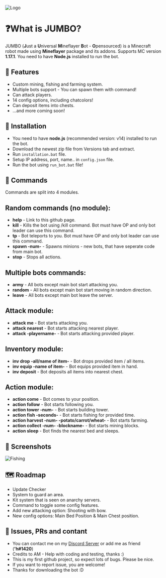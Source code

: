 

![Logo](https://i.ibb.co/hmLHrzV/2022-01-07-0mc-Kleki.png)


# ❓What is JUMBO?

JUMBO (**J**ust a **U**niversal **M**ineflayer **B**ot - **O**pensourced) is a Minecraft robot made using **Mineflayer** package and its addons. Supports MC version **1.17.1**. You need to have **Node.js** installed to run the bot.


## 🎈 Features

- Custom mining, fishing and farming system.
- Multiple bots support - You can spawn them with command!
- Can attack players.
- 14 config options, including chatcolors!
- Can deposit items into chests.
- ...and more coming soon!


## 🧰 Installation

- You need to have **node.js** (recommended version: v14) installed to run the bot.
- Download the newest zip file from Versions tab and extract.
- Run `installation.bat` file.
- Setup IP address, port, name.. in `config.json` file.
- Run the bot using `run_bot.bat` file!

    
## 🤖 Commands

Commands are split into 4 modules.

**Random commands (no module)**:
-

- **help** - Link to this github page.
- **kill** - Kills the bot using /kill command. Bot must have OP and only bot leader can use this command.
- **tp** - Bot teleports to you. Bot must have OP and only bot leader can use this command.
- **spawn -num-** - Spawns minions - new bots, that have seperate code from main bot.
- **stop** - Stops all actions.

**Multiple bots commands**:
- 

- **army** - All bots except main bot start attacking you.
- **random** - All bots except main bot start moving in random direction.
- **leave** - All bots except main bot leave the server.

**Attack module:**
-

- **attack me** - Bot starts attacking you.
- **attack nearest** - Bot starts attacking nearest player.
- **attack -playername-** - Bot starts attacking provided player.

**Inventory module:**
-

- **inv drop -all/name of item-** - Bot drops provided item / all items.
- **inv equip -name of item-** - Bot equips provided item in hand.
- **inv deposit** - Bot deposits all items into nearest chest.   

**Action module:**
-
- **action come** - Bot comes to your position. 
- **action follow** - Bot starts following you.    
- **action tower -num-** - Bot starts building tower.    
- **action fish -seconds-** - Bot starts fishing for provided time.    
- **action harvest -num- -potato/carrot/wheat-** - Bot starts farming.    
- **action collect -num- -blockname-** - Bot starts mining blocks.    
- **action sleep** - Bot finds the nearest bed and sleeps.
    


## 🎦 Screenshots
![Fishing](https://s10.gifyu.com/images/ezgif-7-a1ba4e9635.gif)


## 🗺️ Roadmap

- Update Checker
- System to guard an area.
- Kit system that is seen on anarchy servers.
- Command to toggle some config features.
- Add new attacking option: Shooting with bow.
- New config options: Main Bed Position & Main Chest position.


## 📍 Issues, PRs and contant

- You can contact me on my [Discord Server](https://dsc.gg/hedgieserver) or add me as friend (**'h#1420**)
- Credits to AM - Help with coding and testing, thanks :)
- This is my first github project, so expect lots of bugs. Please be nice.
- If you want to report issue, you are welcome!
- Thanks for downloading the bot :D


